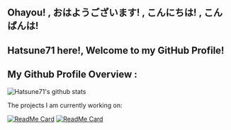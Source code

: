 ## Ohayou! , おはようございます! , こんにちは! , こんばんは!
## Hatsune71 here!, Welcome to my GitHub Profile!

## My Github Profile Overview :
![Hatsune71's github stats](https://github-readme-stats.vercel.app/api?username=Hatsune71&show_icons=true)

<div><p>The projects I am currently working on: </p></div>

[![ReadMe Card](https://github-readme-stats.vercel.app/api/pin/?username=NusantaraROM-Devices&repo=device_xiaomi_ysl)](https://github.com/NusantaraROM-Devices/device_xiaomi_ysl)
[![ReadMe Card](https://github-readme-stats.vercel.app/api/pin/?username=Hatsune71&repo=vendor_xiaomi_ysl)](https://github.com/Hatsune71/vendor_xiaomi_ysl)
<br/>

